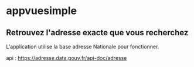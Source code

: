 # appvuesimple


## Retrouvez l'adresse exacte que vous recherchez

 L'application utilise la base adresse Nationale pour fonctionner.

api : https://adresse.data.gouv.fr/api-doc/adresse
